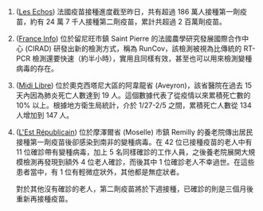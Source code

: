 1. ([Les Echos](http://bit.ly/3tzsNyo)) 法國疫苗接種進度截至昨日，共有超過 186 萬人接種第一劑疫苗，約有 24 萬 7 千人接種第二劑疫苗，累計共超過 2 百萬劑疫苗。
1. ([France Info](http://bit.ly/3rAh2Gj)) 位於留尼旺市鎮 Saint Pierre 的法國農學研究發展國際合作中心 (CIRAD) 研發出新的檢測方式，稱為 RunCov，該檢測被視為比傳統的 RT-PCR 檢測還要快速（約半小時），實用且同樣有效，甚至也可以用來檢測變種病毒的存在。
1. ([Midi Libre](http://bit.ly/2YTtPar)) 位於奧克西塔尼大區的阿韋龍省 (Aveyron)，該省醫院在過去 15 天內因為肺炎死亡人數達到 19 人。這個數據代表了從疫情以來累積死亡數的 10% 以上。根據地方衛生局統計，介於 1/27-2/5 之間，累積死亡人數從 134 人增加到 147 人。
1. ([L'Est Républicain](http://bit.ly/2YTvflh)) 位於摩澤爾省 (Moselle) 市鎮 Remilly 的養老院傳出居民接種第一劑疫苗後卻感染到南非的變種病毒。在 42 位已接種疫苗的老人中有 11 位確診帶有變種病毒，加上 5 名同樣確診的工作人員，之後養老院展開大規模檢測再發現到額外 4 位老人確診，而後其中 1 位確診老人不幸過世。在這些患者當中，有 1 位有輕微症狀外，其他都是無症狀者。

   對於其他沒有確診的老人，第二劑疫苗將於下週接種，已確診的則是三個月後重新再接種疫苗。